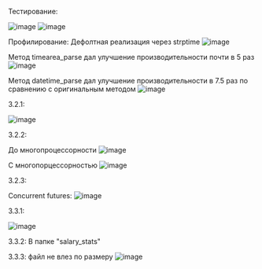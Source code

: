 Тестирование:

![image](https://user-images.githubusercontent.com/94864786/206857625-38034d65-ded7-4e8a-aa1d-c936a282e5d8.png)
![image](https://user-images.githubusercontent.com/94864786/206852393-fbe4aa10-2bd3-4303-8a2d-9908e2717ea7.png)

Профилирование:
Дефолтная реализация через strptime
![image](https://user-images.githubusercontent.com/94864786/208408443-203b3c77-ea7c-4e98-8fba-1eee58598010.png)

Метод timearea_parse дал улучшение производительности почти в 5 раз
![image](https://user-images.githubusercontent.com/94864786/208408647-916ee0b7-18de-4906-bba9-ffef16b7f60c.png)

Метод datetime_parse дал улучшение производительности в 7.5 раз по сравнению с оригинальным методом
![image](https://user-images.githubusercontent.com/94864786/208408826-63da1625-2efa-4e50-9ce9-b2a8b9f68986.png)


3.2.1:

![image](https://user-images.githubusercontent.com/94864786/209554548-ac3d5fbf-d0f5-47a6-96dd-1a9f095c1fae.png)


3.2.2:

До многопроцессорности
![image](https://user-images.githubusercontent.com/94864786/209555046-88d54538-c827-471b-9071-cda9e2bf5caa.png)

C многопорцессорностью
![image](https://user-images.githubusercontent.com/94864786/209555481-e142f113-fdb8-4fd4-af60-340c400b31e5.png)

3.2.3:

Concurrent futures:
![image](https://user-images.githubusercontent.com/94864786/209555911-ef23cf00-9615-4f93-97c8-069f63506322.png)


3.3.1:

![image](https://user-images.githubusercontent.com/94864786/209678040-0de09856-46ae-4547-a56c-ab4ec7a91a5b.png)

3.3.2:
В папке "salary_stats"


3.3.3:
файл не влез по размеру
![image](https://user-images.githubusercontent.com/94864786/209706298-89de994e-173d-4c54-9b50-142966c0690e.png)

